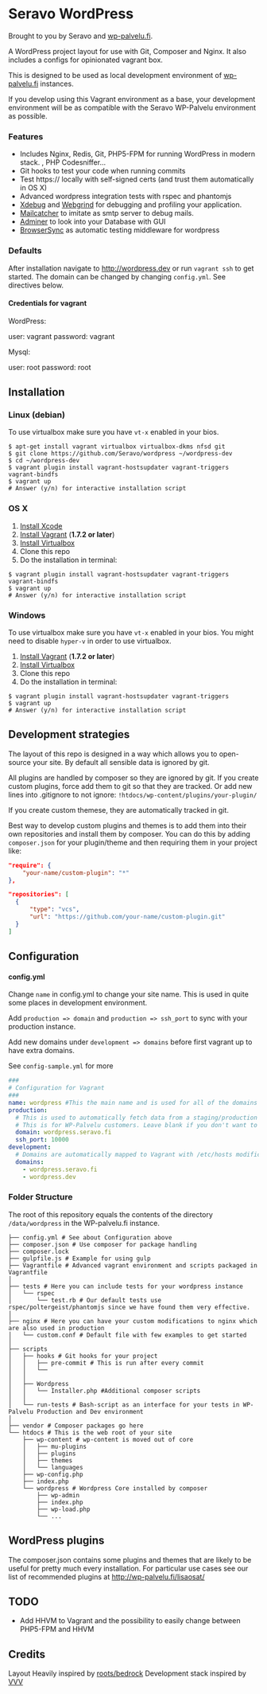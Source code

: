 # Seravo WordPress

Brought to you by Seravo and [wp-palvelu.fi](https://wp-palvelu.fi).

A WordPress project layout for use with Git, Composer and Nginx. It also includes a configs for opinionated vagrant box.

This is designed to be used as local development environment of [wp-palvelu.fi](https://wp-palvelu.fi) instances.

If you develop using this Vagrant environment as a base, your development environment will be as compatible with the Seravo WP-Palvelu environment as possible.

### Features
* Includes Nginx, Redis, Git, PHP5-FPM for running WordPress in modern stack.
 , PHP Codesniffer...
* Git hooks to test your code when running commits
* Test https:// locally with self-signed certs (and trust them automatically in OS X)
* Advanced wordpress integration tests with rspec and phantomjs
* [Xdebug](http://xdebug.org/) and [Webgrind](https://code.google.com/p/webgrind/) for debugging and profiling your application.
* [Mailcatcher](http://mailcatcher.me/) to imitate as smtp server to debug mails.
* [Adminer](http://www.adminer.org/) to look into your Database with GUI
* [BrowserSync](http://browsersync.io) as automatic testing middleware for wordpress


### Defaults
After installation navigate to http://wordpress.dev or run `vagrant ssh` to get started. The domain can be changed by changing ```config.yml```. See directives below.

#### Credentials for vagrant

WordPress:

user:     vagrant
password: vagrant

Mysql:

user:     root
password: root

## Installation

### Linux (debian)
To use virtualbox make sure you have ```vt-x``` enabled in your bios.

```
$ apt-get install vagrant virtualbox virtualbox-dkms nfsd git
$ git clone https://github.com/Seravo/wordpress ~/wordpress-dev
$ cd ~/wordpress-dev
$ vagrant plugin install vagrant-hostsupdater vagrant-triggers vagrant-bindfs
$ vagrant up
# Answer (y/n) for interactive installation script
```

### OS X

1. [Install Xcode](https://developer.apple.com/xcode/downloads/)
2. [Install Vagrant](http://docs.vagrantup.com/v2/installation/) (**1.7.2 or later**)
3. [Install Virtualbox](https://www.virtualbox.org/wiki/Downloads)
4. Clone this repo
5. Do the installation in terminal:
```
$ vagrant plugin install vagrant-hostsupdater vagrant-triggers vagrant-bindfs
$ vagrant up
# Answer (y/n) for interactive installation script
```
### Windows

To use virtualbox make sure you have ```vt-x``` enabled in your bios.
You might need to disable ```hyper-v``` in order to use virtualbox.

1. [Install Vagrant](http://docs.vagrantup.com/v2/installation/) (**1.7.2 or later**)
2. [Install Virtualbox](https://www.virtualbox.org/wiki/Downloads)
3. Clone this repo
4. Do the installation in terminal:
```
$ vagrant plugin install vagrant-hostsupdater vagrant-triggers 
$ vagrant up
# Answer (y/n) for interactive installation script
```

## Development strategies

The layout of this repo is designed in a way which allows you to open-source your site. By default all sensible data is ignored by git.

All plugins are handled by composer so they are ignored by git. If you create custom plugins, force add them to git so that they are tracked. Or add new lines into .gitignore to not ignore: ```!htdocs/wp-content/plugins/your-plugin/```

If you create custom themese, they are automatically tracked in git.

Best way to develop custom plugins and themes is to add them into their own repositories and install them by composer.
You can do this by adding ```composer.json``` for your plugin/theme and then requiring them in your project like:

```json
"require": {
    "your-name/custom-plugin": "*"
},

"repositories": [
  {
      "type": "vcs",
      "url": "https://github.com/your-name/custom-plugin.git"
  }
]
```

## Configuration

#### config.yml
Change ```name``` in config.yml to change your site name. This is used in quite some places in development environment.

Add ```production => domain``` and ```production => ssh_port``` to sync with your production instance.

Add new domains under ```development => domains``` before first vagrant up to have extra domains.

See ```config-sample.yml``` for more

```yaml
###
# Configuration for Vagrant
###
name: wordpress #This the main name and is used for all of the domains and wordpress
production:
  # This is used to automatically fetch data from a staging/production environment
  # This is for WP-Palvelu customers. Leave blank if you don't want to use this feature.
  domain: wordpress.seravo.fi
  ssh_port: 10000
development:
  # Domains are automatically mapped to Vagrant with /etc/hosts modifications
  domains:
    - wordpress.seravo.fi
    - wordpress.dev

```

### Folder Structure

The root of this repository equals the contents of the directory ```/data/wordpress``` in the WP-palvelu.fi instance.

```
├── config.yml # See about Configuration above
├── composer.json # Use composer for package handling
├── composer.lock 
├── gulpfile.js # Example for using gulp
├── Vagrantfile # Advanced vagrant environment and scripts packaged in Vagrantfile
│
├── tests # Here you can include tests for your wordpress instance
│   └── rspec 
│       └── test.rb # Our default tests use rspec/poltergeist/phantomjs since we have found them very effective.
│   
├── nginx # Here you can have your custom modifications to nginx which are also used in production
│   └── custom.conf # Default file with few examples to get started
│   
├── scripts
│   ├── hooks # Git hooks for your project
│   │   ├── pre-commit # This is run after every commit
│   │   └──
│   │
│   ├── Wordpress
│   │   └── Installer.php #Additional composer scripts
│   │
│   └── run-tests # Bash-script as an interface for your tests in WP-Palvelu Production and Dev environment
│
├── vendor # Composer packages go here
└── htdocs # This is the web root of your site
    ├── wp-content # wp-content is moved out of core
    │   ├── mu-plugins
    │   ├── plugins
    │   ├── themes
    │   └── languages
    ├── wp-config.php
    ├── index.php
    └── wordpress # Wordpress Core installed by composer
        ├── wp-admin
        ├── index.php
        ├── wp-load.php
        └── ...
```

## WordPress plugins

The composer.json contains some plugins and themes that are likely to be useful for pretty much every installation. For particular use cases see our list of recommended plugins at http://wp-palvelu.fi/lisaosat/

## TODO

* Add HHVM to Vagrant and the possibility to easily change between PHP5-FPM and HHVM

## Credits

Layout Heavily inspired by [roots/bedrock](https://github.com/roots/bedrock)
Development stack inspired by [VVV](https://github.com/Varying-Vagrant-Vagrants/VVV)
